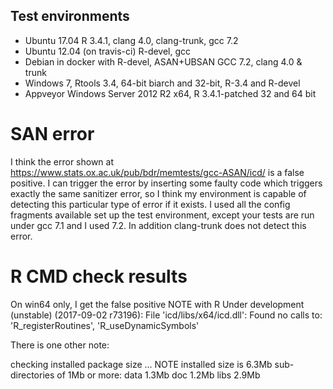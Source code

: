 ## Test environments
* Ubuntu 17.04 R 3.4.1, clang 4.0, clang-trunk, gcc 7.2
* Ubuntu 12.04 (on travis-ci) R-devel, gcc
* Debian in docker with R-devel, ASAN+UBSAN GCC 7.2, clang 4.0 & trunk
* Windows 7, Rtools 3.4, 64-bit biarch and 32-bit, R-3.4 and R-devel
* Appveyor Windows Server 2012 R2 x64, R 3.4.1-patched 32 and 64 bit

# SAN error

I think the error shown at https://www.stats.ox.ac.uk/pub/bdr/memtests/gcc-ASAN/icd/ is a false positive. I can trigger the error by inserting some faulty code which triggers exactly the same sanitizer error, so I think my environment is capable of detecting this particular type of error if it exists. I used all the config fragments available set up the test environment, except your tests are run under gcc 7.1 and I used 7.2. In addition clang-trunk does not detect this error.

# R CMD check results

On win64 only, I get the false positive NOTE with R Under development (unstable) (2017-09-02 r73196):
File 'icd/libs/x64/icd.dll':
  Found no calls to: 'R_registerRoutines', 'R_useDynamicSymbols'

There is one other note:

checking installed package size ... NOTE
  installed size is  6.3Mb
  sub-directories of 1Mb or more:
    data   1.3Mb
    doc    1.2Mb
    libs   2.9Mb

